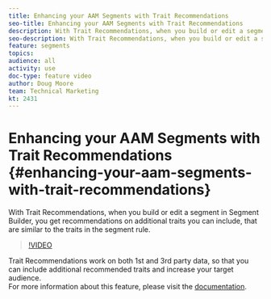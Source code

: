 ```yaml
---
title: Enhancing your AAM Segments with Trait Recommendations
seo-title: Enhancing your AAM Segments with Trait Recommendations
description: With Trait Recommendations, when you build or edit a segment in Segment Builder, you get recommendations on additional traits you can include, that are similar to the traits in the segment rule.
seo-description: With Trait Recommendations, when you build or edit a segment in Segment Builder, you get recommendations on additional traits you can include, that are similar to the traits in the segment rule.
feature: segments
topics: 
audience: all
activity: use
doc-type: feature video
author: Doug Moore
team: Technical Marketing
kt: 2431
---
```


# Enhancing your AAM Segments with Trait Recommendations {#enhancing-your-aam-segments-with-trait-recommendations}

With Trait Recommendations, when you build or edit a segment in Segment Builder, you get recommendations on additional traits you can include, that are similar to the traits in the segment rule.

>[!VIDEO](https://video.tv.adobe.com/v/26228/?quality=12)

Trait Recommendations work on both 1st and 3rd party data, so that you can include additional recommended traits and increase your target audience.  
For more information about this feature, please visit the [documentation](https://experiencecloud.adobe.com/resources/help/en_US/aam/trait-recommendations.html).